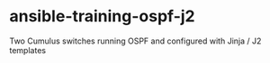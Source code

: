 # ansible-training-ospf-j2
Two Cumulus switches running OSPF and configured with Jinja / J2 templates
